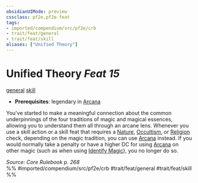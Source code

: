 ```yaml
---
obsidianUIMode: preview
cssclass: pf2e,pf2e-feat
tags:
- imported/compendium/src/pf2e/crb
- trait/feat/general
- trait/feat/skill
aliases: ["Unified Theory"]
---
```

# Unified Theory  *Feat 15*  
[general](general.md)  [skill](skill.md)  

- **Prerequisites**: legendary in [Arcana](../skills.md#Arcana)

You've started to make a meaningful connection about the common underpinnings of the four traditions of magic and magical essences, allowing you to understand them all through an arcane lens. Whenever you use a skill action or a skill feat that requires a [Nature](../skills.md#Nature), [Occultism](../skills.md#Occultism), or [Religion](../skills.md#Religion) check, depending on the magic tradition, you can use [Arcana](../skills.md#Arcana) instead. If you would normally take a penalty or have a higher DC for using [Arcana](../skills.md#Arcana) on other magic (such as when using [Identify Magic](identify-magic.md)), you no longer do so.

*Source: Core Rulebook p. 268*  
%% #imported/compendium/src/pf2e/crb #trait/feat/general #trait/feat/skill %%